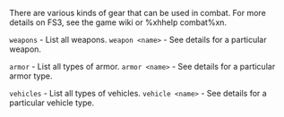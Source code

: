There are various kinds of gear that can be used in combat.   For more details on FS3, see the game wiki or %xhhelp combat%xn.

`weapons` - List all weapons.
`weapon <name>` - See details for a particular weapon.
    
`armor` - List all types of armor.
`armor <name>` - See details for a particular armor type.
    
`vehicles` - List all types of vehicles.
`vehicle <name>` - See details for a particular vehicle type.